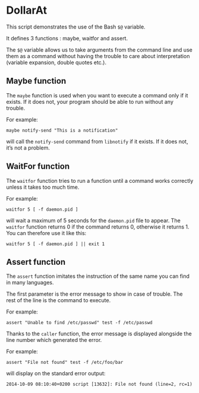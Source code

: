 DollarAt
========

This script demonstrates the use of the Bash `$@` variable.

It defines 3 functions : maybe, waitfor and assert.

The `$@` variable allows us to take arguments from the command line and use them as a command
without having the trouble to care about interpretation (variable expansion, double quotes etc.).

Maybe function
--------------

The `maybe` function is used when you want to execute a command only if it exists. If it does not,
your program should be able to run without any trouble.

For example:

    maybe notify-send "This is a notification"

will call the `notify-send` command from `libnotify` if it exists. If it does not, it’s not a problem.

WaitFor function
----------------

The `waitfor` function tries to run a function until a command works correctly unless it takes too
much time.

For example:

    waitfor 5 [ -f daemon.pid ]

will wait a maximum of 5 seconds for the `daemon.pid` file to appear. The `waitfor` function returns 0
if the command returns 0, otherwise it returns 1. You can therefore use it like this:

    waitfor 5 [ -f daemon.pid ] || exit 1

Assert function
---------------

The `assert` function imitates the instruction of the same name you can find in many languages.

The first parameter is the error message to show in case of trouble. The rest of the line is the
command to execute.

For example:

    assert "Unable to find /etc/passwd" test -f /etc/passwd

Thanks to the `caller` function, the error message is displayed alongside the line number which generated
the error.

For example:

    assert "File not found" test -f /etc/foo/bar

will display on the standard error output:

    2014-10-09 08:10:40+0200 script [13632]: File not found (line=2, rc=1)
